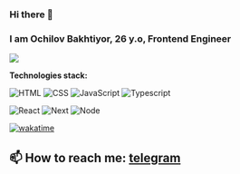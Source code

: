 ### Hi there 👋
### I am Ochilov Bakhtiyor, 26 y.o, Frontend Engineer

![](https://github-readme-stats.vercel.app/api?username=BakhTeeYour&show_icons=true&theme=radical&hide_border=true&&count_private=true&include_all_commits=true")

**Technologies stack:**

![HTML](https://img.shields.io/badge/HTML-orange?style=for-the-badge&logo=html&logoColor=white)
![CSS](https://img.shields.io/badge/CSS-blueviolet?style=for-the-badge&logo=css&logoColor=white)
![JavaScript](https://img.shields.io/badge/JavaScript-yellow?style=for-the-badge&logo=javascript&logoColor=white)
![Typescript](https://img.shields.io/badge/Typescript-blue?style=for-the-badge&logo=typescript&logoColor=white)

![React](https://img.shields.io/badge/React-informational?style=for-the-badge&logo=react&logoColor=white)
![Next](https://img.shields.io/badge/Next-orange?style=for-the-badge&logo=next&logoColor=white)
![Node](https://img.shields.io/badge/Node-success?style=for-the-badge&logo=node&logoColor=white)


[![wakatime](https://wakatime.com/badge/user/8ba31968-5aa0-43c8-beac-5bd89a4c9275.svg)](https://wakatime.com/@8ba31968-5aa0-43c8-beac-5bd89a4c9275)
## 📫 How to reach me: [telegram](https://t.me/BakhAchelov)
